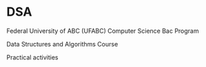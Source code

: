 # DSA

Federal University of ABC (UFABC)
Computer Science Bac Program

Data Structures and Algorithms Course

Practical activities
